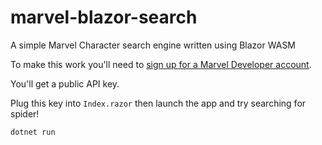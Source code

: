 # marvel-blazor-search
A simple Marvel Character search engine written using Blazor WASM

To make this work you'll need to [sign up for a Marvel Developer account](https://developer.marvel.com/).

You'll get a public API key.

Plug this key into `Index.razor` then launch the app and try searching for spider!

``` cmd
dotnet run
```

